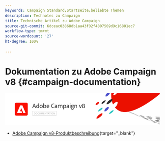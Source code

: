 ```yaml
---
keywords: Campaign Standard;Startseite;beliebte Themen
description: Technotes zu Campaign
title: Technische Artikel zu Adobe Campaign
source-git-commit: 6dceac03868db1aa43f02f4807569d9c16801ec7
workflow-type: tm+mt
source-wordcount: '27'
ht-degree: 100%

---
```


# Dokumentation zu Adobe Campaign v8 {#campaign-documentation}

![](assets/banner-documentationv8.png)

* [Adobe Campaign v8-Produktbeschreibung](https://helpx.adobe.com/de/legal/product-descriptions/adobe-campaign-managed-cloud-services.html){target=&quot;_blank&quot;}
